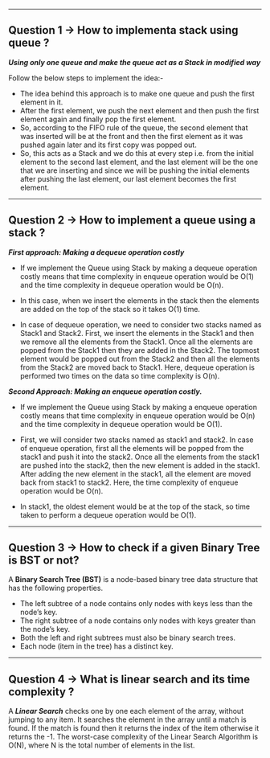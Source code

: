 <hr>

## Question 1 -> How to implementa stack using queue ? 

***Using only one queue and make the queue act as a Stack in modified way***

Follow the below steps to implement the idea:- 

* The idea behind this approach is to make one queue and push the first element in it. 
* After the first element, we push the next element and then push the first element again and finally pop the first element. 
* So, according to the FIFO rule of the queue, the second element that was inserted will be at the front and then the first element as it was pushed again later and its first copy was popped out. 
* So, this acts as a Stack and we do this at every step i.e. from the initial element to the second last element, and the last element will be the one that we are inserting and since we will be pushing the initial elements after pushing the last element, our last element becomes the first element.


<hr>

## Question 2 -> How to implement a queue using a stack ?  

***First approach: Making a dequeue operation costly***

- If we implement the Queue using Stack by making a dequeue operation costly means that time complexity in enqueue operation would be O(1) and the time complexity in dequeue operation would be O(n).

- In this case, when we insert the elements in the stack then the elements are added on the top of the stack so it takes O(1) time.

- In case of dequeue operation, we need to consider two stacks named as Stack1 and Stack2. First, we insert the elements in the Stack1 and then we remove all the elements from the Stack1. Once all the elements are popped from the Stack1 then they are added in the Stack2. The topmost element would be popped out from the Stack2 and then all the elements from the Stack2 are moved back to Stack1. Here, dequeue operation is performed two times on the data so time complexity is O(n).

***Second Approach: Making an enqueue operation costly.***

- If we implement the Queue using Stack by making a enqueue operation costly means that time complexity in enqueue operation would be O(n) and the time complexity in dequeue operation would be O(1).

- First, we will consider two stacks named as stack1 and stack2. In case of enqueue operation, first all the elements will be popped from the stack1 and push it into the stack2. Once all the elements from the stack1 are pushed into the stack2, then the new element is added in the stack1. After adding the new element in the stack1, all the element are moved back from stack1 to stack2. Here, the time complexity of enqueue operation would be O(n).

- In stack1, the oldest element would be at the top of the stack, so time taken to perform a dequeue operation would be O(1).


<hr>

## Question 3 -> How to check if a given Binary Tree is BST or not? 

A **Binary Search Tree (BST)** is a node-based binary tree data structure that has the following properties. 

* The left subtree of a node contains only nodes with keys less than the node’s key.
* The right subtree of a node contains only nodes with keys greater than the node’s key.
* Both the left and right subtrees must also be binary search trees.
* Each node (item in the tree) has a distinct key.


<hr>

## Question 4 -> What is linear search and its time complexity ? 

A ***Linear Search*** checks one by one each element of the array, without jumping to any item. It searches the element in the array until a match is found. If the match is found then it returns the index of the item otherwise it returns the -1. The worst-case complexity of the Linear Search Algorithm is O(N), where N is the total number of elements in the list. 